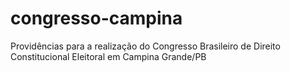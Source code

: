 # congresso-campina
Providências para a realização do Congresso Brasileiro de Direito Constitucional Eleitoral em Campina Grande/PB
